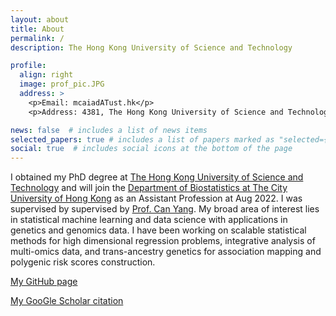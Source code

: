 ```yaml
---
layout: about
title: About
permalink: /
description: The Hong Kong University of Science and Technology

profile:
  align: right
  image: prof_pic.JPG
  address: >
    <p>Email: mcaiadATust.hk</p>
    <p>Address: 4381, The Hong Kong University of Science and Technology, Hong Kong</p>

news: false  # includes a list of news items
selected_papers: true # includes a list of papers marked as "selected={true}"
social: true  # includes social icons at the bottom of the page
---
```


I obtained my PhD degree at [The Hong Kong University of Science and Technology](https://hkust.edu.hk) and will join the [Department of Biostatistics at The City University of Hong Kong](https://www.cityu.edu.hk/bios/) as an Assistant Profession at Aug 2022. I was supervised by supervised by [Prof. Can Yang](https://sites.google.com/site/eeyangc/). My broad area of interest lies in statistical machine learning and data science with applications in genetics and genomics data. I have been working on scalable statistical methods for high dimensional regression problems, integrative analysis of multi-omics data, and trans-ancestry genetics for association mapping and polygenic risk scores construction.

[My GitHub page](https://github.com/mxcai)

[My GooGle Scholar citation](https://scholar.google.com/citations?user=8RH6-hkAAAAJ&hl=zh-CN)


<!-- ## Education

- PhD The Hong Kong University of Science and Technology, Statistics (2021)
- MPhil Hong Kong Baptist University, Statistics (2018)
- Bsc Hong Kong Baptist University, Statistics (2016) -->



<!-- Put your address / P.O. box / other info right below your picture. You can also disable any these elements by editing `profile` property of the YAML header of your `_pages/about.md`. Edit `_bibliography/papers.bib` and Jekyll will render your [publications page](/al-folio/publications/) automatically. -->

<!-- Link to your social media connections, too. This theme is set up to use [Font Awesome icons](http://fortawesome.github.io/Font-Awesome/) and [Academicons](https://jpswalsh.github.io/academicons/), like the ones below. Add your Facebook, Twitter, LinkedIn, Google Scholar, or just disable all of them. -->
